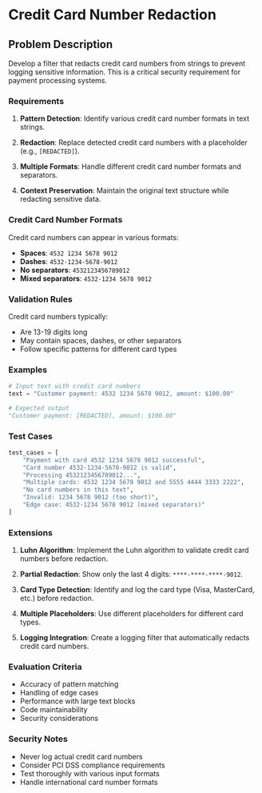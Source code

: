 # Credit Card Number Redaction

## Problem Description

Develop a filter that redacts credit card numbers from strings to prevent logging sensitive information. This is a critical security requirement for payment processing systems.

### Requirements

1. **Pattern Detection**: Identify various credit card number formats in text strings.

2. **Redaction**: Replace detected credit card numbers with a placeholder (e.g., `[REDACTED]`).

3. **Multiple Formats**: Handle different credit card number formats and separators.

4. **Context Preservation**: Maintain the original text structure while redacting sensitive data.

### Credit Card Number Formats

Credit card numbers can appear in various formats:
- **Spaces**: `4532 1234 5678 9012`
- **Dashes**: `4532-1234-5678-9012`
- **No separators**: `4532123456789012`
- **Mixed separators**: `4532-1234 5678 9012`

### Validation Rules

Credit card numbers typically:
- Are 13-19 digits long
- May contain spaces, dashes, or other separators
- Follow specific patterns for different card types

### Examples

```python
# Input text with credit card numbers
text = "Customer payment: 4532 1234 5678 9012, amount: $100.00"

# Expected output
"Customer payment: [REDACTED], amount: $100.00"
```

### Test Cases

```python
test_cases = [
    "Payment with card 4532 1234 5678 9012 successful",
    "Card number 4532-1234-5678-9012 is valid",
    "Processing 4532123456789012...",
    "Multiple cards: 4532 1234 5678 9012 and 5555 4444 3333 2222",
    "No card numbers in this text",
    "Invalid: 1234 5678 9012 (too short)",
    "Edge case: 4532-1234 5678 9012 (mixed separators)"
]
```

### Extensions

1. **Luhn Algorithm**: Implement the Luhn algorithm to validate credit card numbers before redaction.

2. **Partial Redaction**: Show only the last 4 digits: `****-****-****-9012`.

3. **Card Type Detection**: Identify and log the card type (Visa, MasterCard, etc.) before redaction.

4. **Multiple Placeholders**: Use different placeholders for different card types.

5. **Logging Integration**: Create a logging filter that automatically redacts credit card numbers.

### Evaluation Criteria

- Accuracy of pattern matching
- Handling of edge cases
- Performance with large text blocks
- Code maintainability
- Security considerations

### Security Notes

- Never log actual credit card numbers
- Consider PCI DSS compliance requirements
- Test thoroughly with various input formats
- Handle international card number formats
